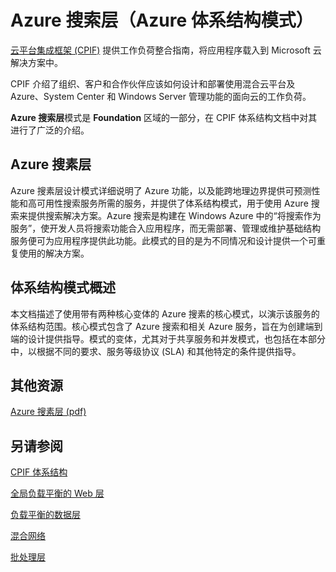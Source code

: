 <properties 
   pageTitle="Azure 搜索层（Azure 体系结构模式）" 
   description="Azure 搜素层模式是 Foundation 区域的一部分，在 CPIF 体系结构文档中对其进行了广泛的介绍。" 
   services="" 
   documentationCenter="" 
   authors="arynes" 
   manager="fredhar" 
   editor=""/>

<tags
   ms.service="multiple"
   ms.date="03/25/2015"
   wacn.date="12/17/2015"/>

# Azure 搜索层（Azure 体系结构模式）

[云平台集成框架 (CPIF)](/documentation/articles/azure-architectures-cpif-overview) 提供工作负荷整合指南，将应用程序载入到 Microsoft 云解决方案中。

CPIF 介绍了组织、客户和合作伙伴应该如何设计和部署使用混合云平台及 Azure、System Center 和 Windows Server 管理功能的面向云的工作负荷。

**Azure 搜索层**模式是 **Foundation** 区域的一部分，在 CPIF 体系结构文档中对其进行了广泛的介绍。

##  Azure 搜素层

Azure 搜素层设计模式详细说明了 Azure 功能，以及能跨地理边界提供可预测性能和高可用性搜索服务所需的服务，并提供了体系结构模式，用于使用 Azure 搜索来提供搜索解决方案。Azure 搜索是构建在 Windows Azure 中的“将搜索作为服务”，使开发人员将搜索功能合入应用程序，而无需部署、管理或维护基础结构服务便可为应用程序提供此功能。此模式的目的是为不同情况和设计提供一个可重复使用的解决方案。

## 体系结构模式概述 

本文档描述了使用带有两种核心变体的 Azure 搜素的核心模式，以演示该服务的体系结构范围。核心模式包含了 Azure 搜索和相关 Azure 服务，旨在为创建端到端的设计提供指导。模式的变体，尤其对于共享服务和并发模式，也包括在本部分中，以根据不同的要求、服务等级协议 (SLA) 和其他特定的条件提供指导。

##  其他资源
[Azure 搜素层 (pdf)](https://gallery.technet.microsoft.com/Cloud-Platform-Integration-e581d65d)

## 另请参阅
[CPIF 体系结构](https://gallery.technet.microsoft.com/Cloud-Platform-Integration-bd1e434a)

[全局负载平衡的 Web 层](https://gallery.technet.microsoft.com/Cloud-Platform-Integration-2c3c663a)

[负载平衡的数据层](https://gallery.technet.microsoft.com/Cloud-Platform-Integration-dfb09e41)

[混合网络](https://gallery.technet.microsoft.com/Cloud-Platform-Integration-5e401f38)

[批处理层](https://gallery.technet.microsoft.com/Cloud-Platform-Integration-0bc3f8b1)

<!---HONumber=Mooncake_1207_2015-->